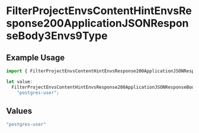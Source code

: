 # FilterProjectEnvsContentHintEnvsResponse200ApplicationJSONResponseBody3Envs9Type

## Example Usage

```typescript
import { FilterProjectEnvsContentHintEnvsResponse200ApplicationJSONResponseBody3Envs9Type } from "@vercel/sdk/models/operations";

let value:
  FilterProjectEnvsContentHintEnvsResponse200ApplicationJSONResponseBody3Envs9Type =
    "postgres-user";
```

## Values

```typescript
"postgres-user"
```